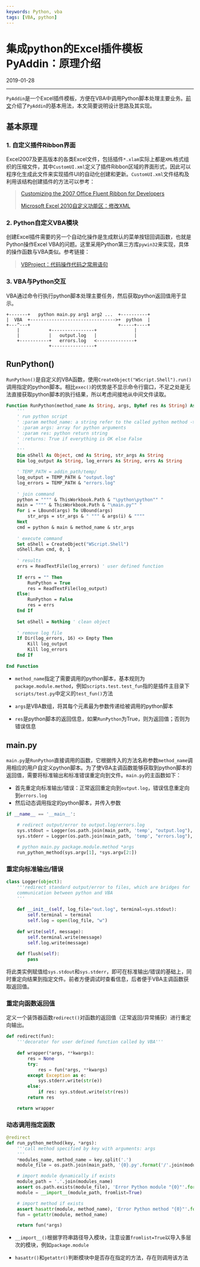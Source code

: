 ```yaml
---
keywords: Python, vba
tags: [VBA, python]
---
```


# 集成python的Excel插件模板PyAddin：原理介绍

2019-01-28

---

`PyAddin`是一个Excel插件模板，方便在VBA中调用Python脚本处理主要业务。[前文](2019-01-28-集成python的Excel插件模板PyAddin：使用说明.md)介绍了`PyAddin`的基本用法，本文简要说明设计思路及其实现。

## 基本原理

### 1. 自定义插件Ribbon界面

Excel2007及更高版本的各类Excel文件，包括插件`*.xlam`实际上都是`XML`格式组织的压缩文件，其中`CustomUI.xml`定义了插件Ribbon区域的界面形式，因此可以程序化生成此文件来实现插件UI的自动化创建和更新。`CustomUI.xml`文件结构及利用该结构创建插件的方法可以参考：

> [Customizing the 2007 Office Fluent Ribbon for Developers](https://docs.microsoft.com/en-us/previous-versions/office/developer/office-2007/aa338202(v%3doffice.12))
>
> [Microsoft Excel 2010自定义功能区：修改XML](2017-07-24-Microsoft-Excel-2010自定义功能区：修改XML.md)

### 2. Python自定义VBA模块

创建Excel插件需要的另一个自动化操作是生成默认的菜单按钮回调函数，也就是Python操作Excel VBA的问题。这里采用Python第三方库`pywin32`来实现，具体的操作函数与VBA类似。参考链接：

> [VBProject：代码操作代码之常用语句](https://blog.csdn.net/fenghome/article/details/10373393)


### 3. VBA与Python交互

VBA通过命令行执行python脚本处理主要任务，然后获取python返回值用于显示。

```
+-------+   python main.py arg1 arg2 ...  +----------+
|  VBA  +-------------------------------->+  python  |
+---^---+                                 +-----+----+
    |           +----------------+              |
    |           |   output.log   |              |
    +-----------+   errors.log   <--------------+
                +----------------+
```


## RunPython()

`RunPython()`是自定义的VBA函数，使用`CreateObject("WScript.Shell").run()`调用指定的python脚本。相比`exec()`的优势是不显示命令行窗口，不足之处是无法直接获取python脚本的执行结果，所以考虑间接地从中间文件读取。


```vb
Function RunPython(method_name As String, args, ByRef res As String) As Boolean
    '''
    ' run python script
    ' :param method_name: a string refer to the called python method -> package.module.method
    ' :param args: array for python arguments
    ' :param res: python return string
    ' :returns: True if everything is OK else False
    '
    '''
    Dim oShell As Object, cmd As String, str_args As String
    Dim log_output As String, log_errors As String, errs As String

    ' TEMP_PATH = addin_path/temp/    
    log_output = TEMP_PATH & "output.log"
    log_errors = TEMP_PATH & "errors.log"
    
    ' join command
    python = """" & ThisWorkbook.Path & "\python\python"" "
    main = """" & ThisWorkbook.Path & "\main.py"" "
    For i = LBound(args) To UBound(args)
        str_args = str_args & " """ & args(i) & """"
    Next
    cmd = python & main & method_name & str_args
    
    ' execute command
    Set oShell = CreateObject("WScript.Shell")
    oShell.Run cmd, 0, 1
    
    ' results
    errs = ReadTextFile(log_errors) ' user defined function
    
    If errs = "" Then
        RunPython = True
        res = ReadTextFile(log_output)
    Else:
        RunPython = False
        res = errs
    End If
    
    Set oShell = Nothing ' clean object
    
    ' remove log file
    If Dir(log_errors, 16) <> Empty Then
        Kill log_output
        Kill log_errors
    End If
    
End Function
```

- `method_name`指定了需要调用的python脚本，基本规则为`package.module.method`，例如`scripts.test.test_fun`指的是插件主目录下`scripts/test.py`中定义的`test_fun()`方法

- `args`是VBA数组，将其每个元素最为参数传递给被调用的python脚本

- `res`是python脚本的返回信息，如果`RunPython`为True，则为返回值；否则为错误信息



## main.py

`main.py`是`RunPython`直接调用的函数，它根据传入的方法名称参数`method_name`调用相应的用户自定义python脚本。为了使VBA主调函数能够获取到python脚本的返回值，需要将标准输出和标准错误重定向到文件。`main.py`的主函数如下： 

- 首先重定向标准输出/错误：正常返回重定向到`output.log`，错误信息重定向到`errors.log`
- 然后动态调用指定的python脚本，并传入参数

```python
if __name__ == '__main__':

	# redirect output/error to output.log/errors.log
	sys.stdout = Logger(os.path.join(main_path, 'temp', "output.log"), sys.stdout)
	sys.stderr = Logger(os.path.join(main_path, 'temp', "errors.log"), sys.stderr)

	# python main.py package.module.method *args
	run_python_method(sys.argv[1], *sys.argv[2:])
```

### 重定向标准输出/错误

```python
class Logger(object):
    '''redirect standard output/error to files, which are bridges for
    communication between python and VBA
    '''
     
    def __init__(self, log_file="out.log", terminal=sys.stdout):
        self.terminal = terminal
        self.log = open(log_file, "w")
 
    def write(self, message):
        self.terminal.write(message)
        self.log.write(message)
 
    def flush(self):
        pass
```

将此类实例赋值给`sys.stdout`和`sys.stderr`，即可在标准输出/错误的基础上，同时重定向结果到指定文件。前者方便调试时查看信息，后者便于VBA主调函数获取返回值。

### 重定向函数返回值

定义一个装饰器函数`redirect()`对函数的返回值（正常返回/异常捕获）进行重定向输出。

```python
def redirect(fun):
    '''decorator for user defined function called by VBA'''
    
    def wrapper(*args, **kwargs):
        res = None
        try:
            res = fun(*args, **kwargs)
        except Exception as e:
            sys.stderr.write(str(e))
        else:
            if res: sys.stdout.write(str(res))
        return res

    return wrapper
```

### 动态调用指定函数

```python
@redirect
def run_python_method(key, *args):
	'''call method specified by key with arguments: args
	'''
	*modules_name, method_name = key.split('.')
	module_file = os.path.join(main_path, '{0}.py'.format('/'.join(modules_name)))

	# import module dynamically if exists
	module_path = '.'.join(modules_name)
	assert os.path.exists(module_file), 'Error Python module "{0}"'.format(module_path)
	module = __import__(module_path, fromlist=True)

	# import method if exists
	assert hasattr(module, method_name), 'Error Python method "{0}"'.format(method_name)
	fun = getattr(module, method_name)

	return fun(*args)
```

- `__import__()`根据字符串路径导入模块，注意设置`fromlist=True`以导入多层次的模块，例如`package.module`

- `hasattr()`和`getattr()`判断模块中是否存在指定的方法，存在则调用该方法


